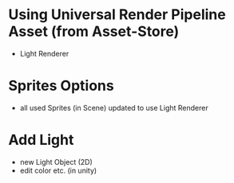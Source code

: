 # Using Universal Render Pipeline Asset (from Asset-Store)
- Light Renderer 

# Sprites Options 
- all used Sprites (in Scene) updated to use Light Renderer

# Add Light 
- new Light Object (2D)
- edit color etc. (in unity)